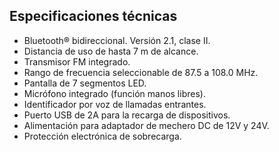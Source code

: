 ## Especificaciones técnicas

- Bluetooth® bidireccional. Versión 2.1, clase II.
- Distancia de uso de hasta 7 m de alcance.
- Transmisor FM integrado.
- Rango de frecuencia seleccionable de 87.5 a 108.0 MHz.
- Pantalla de 7 segmentos LED.
- Micrófono integrado (función manos libres).
- Identificador por voz de llamadas entrantes.
- Puerto USB de 2A para la recarga de dispositivos.
- Alimentación para adaptador de mechero DC de 12V y 24V.
- Protección electrónica de sobrecarga.

